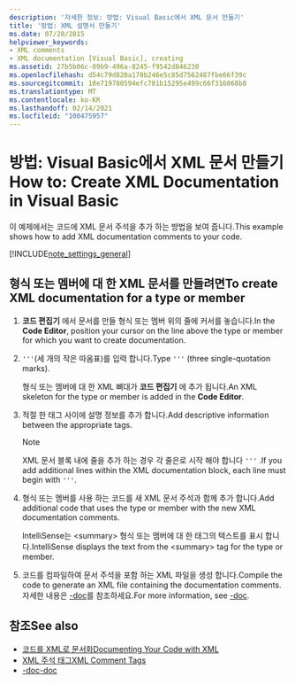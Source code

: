 ```yaml
---
description: '자세한 정보: 방법: Visual Basic에서 XML 문서 만들기'
title: '방법: XML 설명서 만들기'
ms.date: 07/20/2015
helpviewer_keywords:
- XML comments
- XML documentation [Visual Basic], creating
ms.assetid: 27b5b06c-09b9-496a-8245-f9542d846230
ms.openlocfilehash: d54c79d820a170b246e5c85d7562487fbe66f39c
ms.sourcegitcommit: 10e719780594efc781b15295e499c66f316068b8
ms.translationtype: MT
ms.contentlocale: ko-KR
ms.lasthandoff: 02/14/2021
ms.locfileid: "100475957"
---
```

# <a name="how-to-create-xml-documentation-in-visual-basic"></a><span data-ttu-id="5343c-103">방법: Visual Basic에서 XML 문서 만들기</span><span class="sxs-lookup"><span data-stu-id="5343c-103">How to: Create XML Documentation in Visual Basic</span></span>

<span data-ttu-id="5343c-104">이 예제에서는 코드에 XML 문서 주석을 추가 하는 방법을 보여 줍니다.</span><span class="sxs-lookup"><span data-stu-id="5343c-104">This example shows how to add XML documentation comments to your code.</span></span>

[!INCLUDE[note_settings_general](~/includes/note-settings-general-md.md)]

## <a name="to-create-xml-documentation-for-a-type-or-member"></a><span data-ttu-id="5343c-105">형식 또는 멤버에 대 한 XML 문서를 만들려면</span><span class="sxs-lookup"><span data-stu-id="5343c-105">To create XML documentation for a type or member</span></span>

1. <span data-ttu-id="5343c-106">**코드 편집기** 에서 문서를 만들 형식 또는 멤버 위의 줄에 커서를 놓습니다.</span><span class="sxs-lookup"><span data-stu-id="5343c-106">In the **Code Editor**, position your cursor on the line above the type or member for which you want to create documentation.</span></span>

2. <span data-ttu-id="5343c-107">`'''`(세 개의 작은 따옴표)를 입력 합니다.</span><span class="sxs-lookup"><span data-stu-id="5343c-107">Type `'''` (three single-quotation marks).</span></span>

    <span data-ttu-id="5343c-108">형식 또는 멤버에 대 한 XML 뼈대가 **코드 편집기** 에 추가 됩니다.</span><span class="sxs-lookup"><span data-stu-id="5343c-108">An XML skeleton for the type or member is added in the **Code Editor**.</span></span>

3. <span data-ttu-id="5343c-109">적절 한 태그 사이에 설명 정보를 추가 합니다.</span><span class="sxs-lookup"><span data-stu-id="5343c-109">Add descriptive information between the appropriate tags.</span></span>

    > [!NOTE]
    > <span data-ttu-id="5343c-110">XML 문서 블록 내에 줄을 추가 하는 경우 각 줄은로 시작 해야 합니다 `'''` .</span><span class="sxs-lookup"><span data-stu-id="5343c-110">If you add additional lines within the XML documentation block, each line must begin with `'''`.</span></span>

4. <span data-ttu-id="5343c-111">형식 또는 멤버를 사용 하는 코드를 새 XML 문서 주석과 함께 추가 합니다.</span><span class="sxs-lookup"><span data-stu-id="5343c-111">Add additional code that uses the type or member with the new XML documentation comments.</span></span>

    <span data-ttu-id="5343c-112">IntelliSense는 \<summary> 형식 또는 멤버에 대 한 태그의 텍스트를 표시 합니다.</span><span class="sxs-lookup"><span data-stu-id="5343c-112">IntelliSense displays the text from the \<summary> tag for the type or member.</span></span>

5. <span data-ttu-id="5343c-113">코드를 컴파일하여 문서 주석을 포함 하는 XML 파일을 생성 합니다.</span><span class="sxs-lookup"><span data-stu-id="5343c-113">Compile the code to generate an XML file containing the documentation comments.</span></span> <span data-ttu-id="5343c-114">자세한 내용은 [-doc](../../reference/command-line-compiler/doc.md)를 참조하세요.</span><span class="sxs-lookup"><span data-stu-id="5343c-114">For more information, see [-doc](../../reference/command-line-compiler/doc.md).</span></span>

## <a name="see-also"></a><span data-ttu-id="5343c-115">참조</span><span class="sxs-lookup"><span data-stu-id="5343c-115">See also</span></span>

- [<span data-ttu-id="5343c-116">코드를 XML로 문서화</span><span class="sxs-lookup"><span data-stu-id="5343c-116">Documenting Your Code with XML</span></span>](documenting-your-code-with-xml.md)
- [<span data-ttu-id="5343c-117">XML 주석 태그</span><span class="sxs-lookup"><span data-stu-id="5343c-117">XML Comment Tags</span></span>](../../language-reference/xmldoc/index.md)
- [<span data-ttu-id="5343c-118">-doc</span><span class="sxs-lookup"><span data-stu-id="5343c-118">-doc</span></span>](../../reference/command-line-compiler/doc.md)
